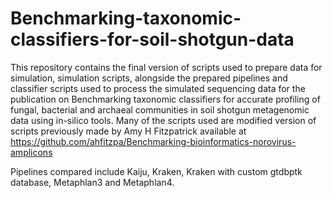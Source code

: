 # Benchmarking-taxonomic-classifiers-for-soil-shotgun-data

This repository contains the final version of scripts used to prepare data for simulation, simulation scripts, alongside the prepared pipelines and classifier scripts used to process the simulated sequencing data for the publication on Benchmarking taxonomic classifiers for accurate profiling of fungal, bacterial and archaeal communities in soil shotgun metagenomic data using in-silico tools. Many of the scripts used are modified version of scripts previously made by Amy H Fitzpatrick available at https://github.com/ahfitzpa/Benchmarking-bioinformatics-norovirus-amplicons

Pipelines compared include Kaiju, Kraken, Kraken with custom gtdbptk database, Metaphlan3 and Metaphlan4.

